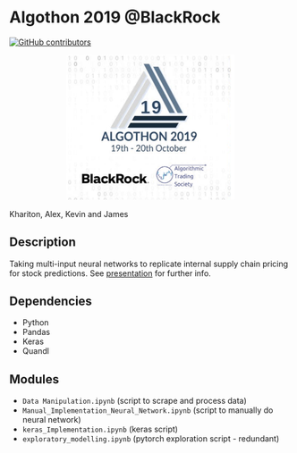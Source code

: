 # Algothon 2019 @BlackRock
[![GitHub contributors](https://img.shields.io/github/contributors/kev-fung/Algothon2019)](https://github.com/kev-fung/Algothon2019/graphs/contributors)

<p align="center">
  <img src="./misc/front_img.PNG" alt="front_img" width="300">
</p>

Khariton, Alex, Kevin and James

## Description
Taking multi-input neural networks to replicate internal supply chain pricing for stock predictions. 
See [presentation](https://github.com/kev-fung/Algothon2019/blob/master/Algathon_2019_presentation.pdf) for further info.

## Dependencies
* Python
* Pandas
* Keras
* Quandl

## Modules
- `Data Manipulation.ipynb` (script to scrape and process data)
- `Manual_Implementation_Neural_Network.ipynb` (script to manually do neural network)
- `keras_Implementation.ipynb` (keras script)
- `exploratory_modelling.ipynb` (pytorch exploration script - redundant)